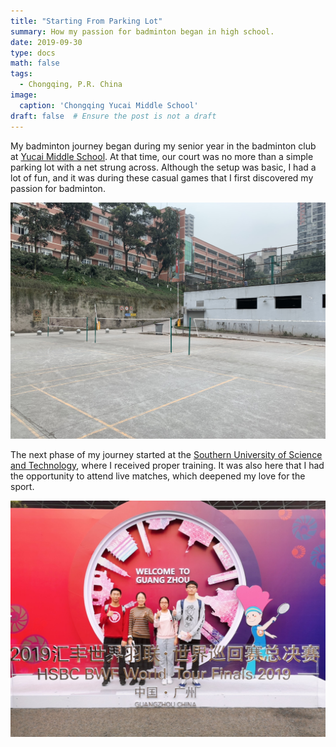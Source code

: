 ```yaml
---
title: "Starting From Parking Lot"
summary: How my passion for badminton began in high school.
date: 2019-09-30
type: docs
math: false
tags:
  - Chongqing, P.R. China
image:
  caption: 'Chongqing Yucai Middle School'
draft: false  # Ensure the post is not a draft
---
```


My badminton journey began during my senior year in the badminton club at [Yucai Middle School](https://www.cqyc.com/). At that time, our court was no more than a simple parking lot with a net strung across. Although the setup was basic, I had a lot of fun, and it was during these casual games that I first discovered my passion for badminton.

![Playing at Yucai Middle School](images/bmt0-3.JPG)

The next phase of my journey started at the [Southern University of Science and Technology](http://sustech.edu.cn/en/), where I received proper training. It was also here that I had the opportunity to attend live matches, which deepened my love for the sport.

![Live Matches](images/bmt0-1.JPG)